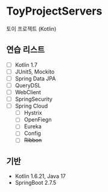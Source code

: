 # ToyProjectServers
토이 프로젝트 (Kotlin)

## 연습 리스트
- [ ] Kotlin 1.7
- [ ] JUnit5, Mockito
- [ ] Spring Data JPA
- [ ] QueryDSL
- [ ] WebClient
- [ ] SpringSecurity
- [ ] Spring Cloud
  - [ ] Hystrix
  - [ ] OpenFiegn
  - [ ] Eureka
  - [ ] Config
  - [ ] ~~Ribbon~~
  
## 기반
- Kotlin 1.6.21, Java 17
- SpringBoot 2.7.5

